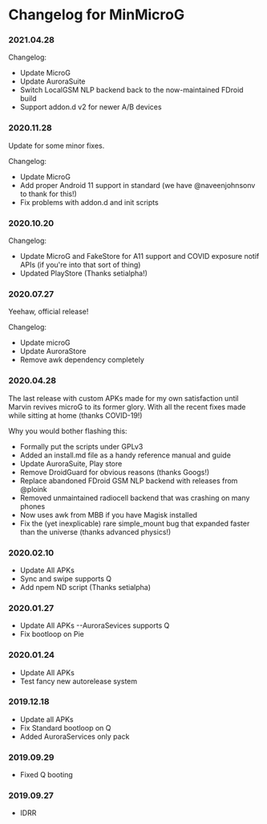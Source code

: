 # Changelog for MinMicroG

### 2021.04.28
Changelog:
 - Update MicroG
 - Update AuroraSuite
 - Switch LocalGSM NLP backend back to the now-maintained FDroid build
 - Support addon.d v2 for newer A/B devices

### 2020.11.28
Update for some minor fixes.

Changelog:
 - Update MicroG
 - Add proper Android 11 support in standard (we have @naveenjohnsonv to thank for this!)
 - Fix problems with addon.d and init scripts

### 2020.10.20
Changelog:
 - Update MicroG and FakeStore for A11 support and COVID exposure notif APIs (if you're into that sort of thing)
 - Updated PlayStore (Thanks setialpha!)

### 2020.07.27
Yeehaw, official release!

Changelog:
 - Update microG
 - Update AuroraStore
 - Remove awk dependency completely

### 2020.04.28
The last  release with custom APKs made for my own satisfaction until Marvin revives microG to its former glory. With all the recent fixes made while sitting at home (thanks COVID-19!)

Why you would bother flashing this:
 - Formally put the scripts under GPLv3
 - Added an install.md file as a handy reference manual and guide
 - Update AuroraSuite, Play store
 - Remove DroidGuard for obvious reasons (thanks Googs!)
 - Replace abandoned FDroid GSM NLP backend with releases from @ploink
 - Removed unmaintained radiocell backend that was crashing on many phones
 - Now uses awk from MBB if you have Magisk installed
 - Fix the (yet inexplicable) rare simple_mount bug that expanded faster than the universe (thanks advanced physics!)


### 2020.02.10
 - Update All APKs
 - Sync and swipe supports Q
 - Add npem ND script 
(Thanks setialpha)

### 2020.01.27
 - Update All APKs
  --AuroraSevices supports Q
 - Fix bootloop on Pie

### 2020.01.24
 - Update All APKs
 - Test fancy new autorelease system

### 2019.12.18
 - Update all APKs
 - Fix Standard bootloop on Q
 - Added AuroraServices only pack

### 2019.09.29
 - Fixed Q booting

### 2019.09.27
 - IDRR
 
